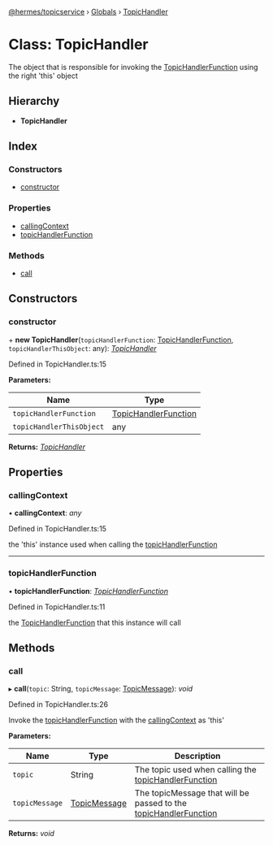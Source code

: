 [@hermes/topicservice](../README.md) › [Globals](../globals.md) › [TopicHandler](topichandler.md)

# Class: TopicHandler

The object that is responsible for invoking the [TopicHandlerFunction](../interfaces/topichandlerfunction.md) using the right 'this' object

## Hierarchy

* **TopicHandler**

## Index

### Constructors

* [constructor](topichandler.md#constructor)

### Properties

* [callingContext](topichandler.md#callingcontext)
* [topicHandlerFunction](topichandler.md#topichandlerfunction)

### Methods

* [call](topichandler.md#call)

## Constructors

###  constructor

\+ **new TopicHandler**(`topicHandlerFunction`: [TopicHandlerFunction](../interfaces/topichandlerfunction.md), `topicHandlerThisObject`: any): *[TopicHandler](topichandler.md)*

Defined in TopicHandler.ts:15

**Parameters:**

Name | Type |
------ | ------ |
`topicHandlerFunction` | [TopicHandlerFunction](../interfaces/topichandlerfunction.md) |
`topicHandlerThisObject` | any |

**Returns:** *[TopicHandler](topichandler.md)*

## Properties

###  callingContext

• **callingContext**: *any*

Defined in TopicHandler.ts:15

the 'this' instance used when calling the [topicHandlerFunction](topichandler.md#topichandlerfunction)

___

###  topicHandlerFunction

• **topicHandlerFunction**: *[TopicHandlerFunction](../interfaces/topichandlerfunction.md)*

Defined in TopicHandler.ts:11

the [TopicHandlerFunction](../interfaces/topichandlerfunction.md) that this instance will call

## Methods

###  call

▸ **call**(`topic`: String, `topicMessage`: [TopicMessage](topicmessage.md)): *void*

Defined in TopicHandler.ts:26

Invoke the [topicHandlerFunction](topichandler.md#topichandlerfunction) with the [callingContext](topichandler.md#callingcontext) as 'this'

**Parameters:**

Name | Type | Description |
------ | ------ | ------ |
`topic` | String | The topic used when calling the [topicHandlerFunction](topichandler.md#topichandlerfunction) |
`topicMessage` | [TopicMessage](topicmessage.md) | The topicMessage that will be passed to the [topicHandlerFunction](topichandler.md#topichandlerfunction)  |

**Returns:** *void*
